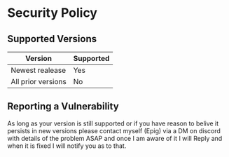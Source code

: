 # Security Policy

## Supported Versions


| Version            | Supported |
| ------------------ | --------- |
| Newest realease    | Yes       |
| All prior versions | No        |

## Reporting a Vulnerability

As long as your version is still supported or if you have reason to belive it persists in new versions please
contact myself (Epig) via a DM on discord with details of the problem ASAP and once I am aware of it I will
Reply and when it is fixed I will notify you as to that.

